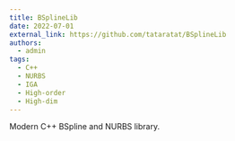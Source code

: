 ```yaml
---
title: BSplineLib
date: 2022-07-01
external_link: https://github.com/tataratat/BSplineLib
authors:
  - admin
tags:
  - C++
  - NURBS
  - IGA
  - High-order
  - High-dim
---
```


Modern C++ BSpline and NURBS library.
